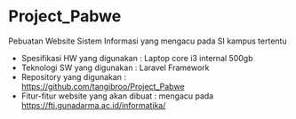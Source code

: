# Project_Pabwe
Pebuatan Website Sistem Informasi yang mengacu pada SI kampus tertentu

- Spesifikasi HW yang digunakan         : Laptop core i3 internal 500gb
- Teknologi SW yang digunakan           : Laravel Framework
- Repository yang digunakan             : https://github.com/tangibroo/Project_Pabwe
- Fitur-fitur website yang akan dibuat  : mengacu pada https://fti.gunadarma.ac.id/informatika/
